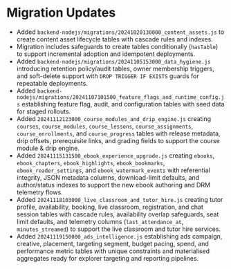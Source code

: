 # Migration Updates

- Added `backend-nodejs/migrations/20241020130000_content_assets.js` to create content asset lifecycle tables with cascade rules and indexes.
- Migration includes safeguards to create tables conditionally (`hasTable`) to support incremental adoption and idempotent deployments.
- Added `backend-nodejs/migrations/20241105153000_data_hygiene.js` introducing retention policy/audit tables, owner membership triggers, and soft-delete support with `DROP TRIGGER IF EXISTS` guards for repeatable deployments.
- Added `backend-nodejs/migrations/20241107101500_feature_flags_and_runtime_config.js` establishing feature flag, audit, and configuration tables with seed data for staged rollouts.
- Added `20241112123000_course_modules_and_drip_engine.js` creating `courses`, `course_modules`, `course_lessons`, `course_assignments`, `course_enrollments`, and `course_progress` tables with release metadata, drip offsets, prerequisite links, and grading fields to support the course module & drip engine.
- Added `20241115131500_ebook_experience_upgrade.js` creating `ebooks`, `ebook_chapters`, `ebook_highlights`, `ebook_bookmarks`, `ebook_reader_settings`, and `ebook_watermark_events` with referential integrity, JSON metadata columns, download-limit defaults, and author/status indexes to support the new ebook authoring and DRM telemetry flows.
- Added `20241118103000_live_classroom_and_tutor_hire.js` creating tutor profile, availability, booking, live classroom, registration, and chat session tables with cascade rules, availability overlap safeguards, seat limit defaults, and telemetry columns (`last_attendance_at`, `minutes_streamed`) to support the live classroom and tutor hire services.
- Added `20241119150000_ads_intelligence.js` establishing ads campaign, creative, placement, targeting segment, budget pacing, spend, and performance metric tables with unique constraints and materialised aggregates ready for explorer targeting and reporting pipelines.
